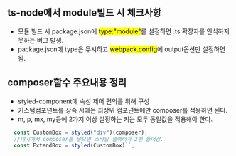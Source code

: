 ## ts-node에서 module빌드 시 체크사항
 - 모듈 빌드 시 package.json에 <mark>type:"module"</mark>를 설정하면 .ts 확장자를 인식하지 못하는 버그 발생.
 - package.json에 type은 무시하고 <mark>webpack.config</mark>에 output옵션만 설정하면됨.
  
## composer함수 주요내용 정리
 - styled-component에 속성 제어 편의를 위해 구성
 - 커스텀컴포넌트를 상속 시에는 최상위 컴포넌트에만 composer를 적용하면 된다.
 - m, p, mx, my등에 2가지 이상 설정하는 키는 모두 동일값을 적용해야 한다.
  ```typescript
    const CustomBox = styled("div")(composer);
    //여기에서 composer를 넣으면 스타일 셀렉터가 2번 들어감.
    const ExtendBox = styled(CustomBox)``;
  ```